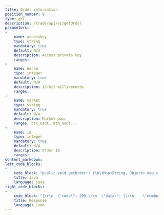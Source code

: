 ```yaml
---
title: Order information
position_number: 9
type: get
description: /trade/api/v1/getOrder
parameters:
-
    name: accesskey
    type: string
    mandatory: true
    default: N/A
    description: Access private key
    ranges:
-
    name: nonce
    type: integer
    mandatory: true
    default: N/A
    description: 13-bit milliseconds
    ranges:
-
    name: market
    type: string
    mandatory: true
    default: N/A
    description: Market pair
    ranges: btc_usdt, eth_usdt...
-
    name: id
    type: integer
    mandatory: true
    default: N/A
    description: Order ID
    ranges:
content_markdown:
left_code_blocks:
-
    code_block: "public void getOrder() {\n\tMap<String, Object> map = new HashMap<String, Object>();\n\tmap.put(\"accesskey\", accessKey);\n\tmap.put(\"nonce\", System.currentTimeMillis());\n\tmap.put(\"market\", \"btc_usdt\");\n\tmap.put(\"id\", \"156387346384491\");\n\t// Signature\n\tString signature = HttpUtil.getSignature(map, secretKey);\n\tmap.put(\"signature\", signature);\n\t\n\tString text = HttpUtil.get(URL + \"/trade/api/v1/getOrder\", map);\n\tSystem.out.println(text);\n}"
    title: Java
    language: java
right_code_blocks:
-
    code_block: "{\r\n  \"code\": 200,\r\n  \"data\": {\r\n    \"number\": \"0.002000\",           // Order amount\r\n    \"price\": \"5000.00\",             // Order price\r\n    \"avgPrice\": \"0.00\",             // Average price\r\n    \"id\": 156293034776987,          // Order ID\r\n    \"time\": 1562930348000,          // Order time\r\n    \"type\": 1,                      // Trading type：1、buy 0、sell\r\n    \"status\": 3,                    // Status (0, submission not matched, 1, unsettled or partially completed, 2, completed, 3, cancelled, 4,matched but in the settlement)\r\n    \"completeNumber\": \"0.000000\",   // Completed Quantities\r\n    \"completeMoney\": \"0.000000\",    // Completed amount\r\n    \"entrustType\": 0,               // Order type：1、Market price 0、Limited price\r\n    \"fee\": \"0.000000\"               // Trading fees\r\n  },\r\n  \"info\": \"success\"\r\n}"
    title: Response
    language: json
---
```

